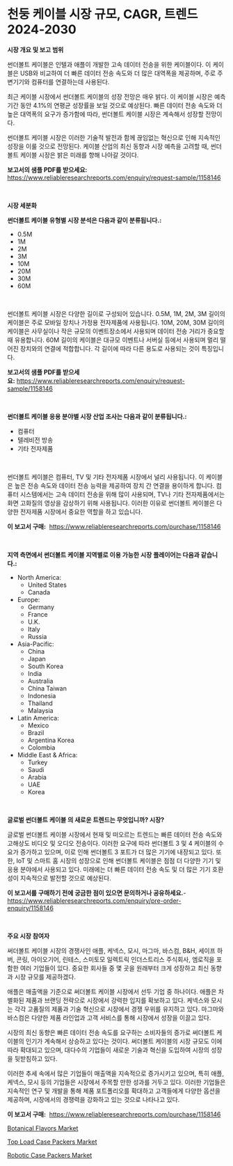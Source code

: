 <p><h1>천둥 케이블 시장 규모, CAGR, 트렌드 2024-2030</h1></p><p><strong>시장 개요 및 보고 범위</strong></p>
<p><p>썬더볼트 케이블은 인텔과 애플이 개발한 고속 데이터 전송을 위한 케이블이다. 이 케이블은 USB와 비교하여 더 빠른 데이터 전송 속도와 더 많은 대역폭을 제공하며, 주로 주변기기와 컴퓨터를 연결하는데 사용된다.</p><p>최근 케이블 시장에서 썬더볼트 케이블의 성장 전망은 매우 밝다. 이 케이블 시장은 예측 기간 동안 4.1%의 연평균 성장률을 보일 것으로 예상된다. 빠른 데이터 전송 속도와 더 높은 대역폭의 요구가 증가함에 따라, 썬더볼트 케이블 시장은 계속해서 성장할 전망이다.</p><p>썬더볼트 케이블 시장은 이러한 기술적 발전과 함께 끊임없는 혁신으로 인해 지속적인 성장을 이룰 것으로 전망된다. 케이블 산업의 최신 동향과 시장 예측을 고려할 때, 썬더볼트 케이블 시장은 밝은 미래를 향해 나아갈 것이다.</p></p>
<p><strong>보고서의 샘플 PDF를 받으세요:</strong> <a href="https://www.reliableresearchreports.com/enquiry/request-sample/1158146">https://www.reliableresearchreports.com/enquiry/request-sample/1158146</a></p>
<p>&nbsp;</p>
<p><strong>시장 세분화</strong></p>
<p><strong>썬더볼트 케이블 유형별 시장 분석은 다음과 같이 분류됩니다.:</strong></p>
<p><ul><li>0.5M</li><li>1M</li><li>2M</li><li>3M</li><li>10M</li><li>20M</li><li>30M</li><li>60M</li></ul></p>
<p>&nbsp;</p>
<p><p>썬더볼트 케이블 시장은 다양한 길이로 구성되어 있습니다. 0.5M, 1M, 2M, 3M 길이의 케이블은 주로 모바일 장치나 가정용 전자제품에 사용됩니다. 10M, 20M, 30M 길이의 케이블은 사무실이나 작은 규모의 이벤트장소에서 사용되며 데이터 전송 거리가 중요할 때 유용합니다. 60M 길이의 케이블은 대규모 이벤트나 서버실 등에서 사용되며 멀리 떨어진 장치와의 연결에 적합합니다. 각 길이에 따라 다른 용도로 사용되는 것이 특징입니다.</p></p>
<p><strong>보고서의 샘플 PDF를 받으세요:</strong>&nbsp;<a href="https://www.reliableresearchreports.com/enquiry/request-sample/1158146">https://www.reliableresearchreports.com/enquiry/request-sample/1158146</a></p>
<p>&nbsp;</p>
<p><strong> 썬더볼트 케이블 응용 분야별 시장 산업 조사는 다음과 같이 분류됩니다.:</strong></p>
<p><ul><li>컴퓨터</li><li>텔레비전 방송</li><li>기타 전자제품</li></ul></p>
<p>&nbsp;</p>
<p><p>썬더볼트 케이블은 컴퓨터, TV 및 기타 전자제품 시장에서 널리 사용됩니다. 이 케이블은 높은 전송 속도와 데이터 전송 능력을 제공하여 장치 간 연결을 용이하게 합니다. 컴퓨터 시스템에서는 고속 데이터 전송을 위해 많이 사용되며, TV나 기타 전자제품에서는 화면 고화질의 영상을 감상하기 위해 사용됩니다. 이러한 이유로 썬더볼트 케이블은 다양한 전자제품 시장에서 중요한 역할을 하고 있습니다.</p></p>
<p><strong>이 보고서 구매:</strong>&nbsp; <a href="https://www.reliableresearchreports.com/purchase/1158146">https://www.reliableresearchreports.com/purchase/1158146</a></p>
<p>&nbsp;</p>
<p><strong>지역 측면에서 썬더볼트 케이블 지역별로 이용 가능한 시장 플레이어는 다음과 같습니다.:</strong></p>
<p><ul>
    <li>
        North America:
        <ul>
            <li>United States</li>
            <li>Canada</li>
        </ul>
    </li>
    <li>
        Europe:
        <ul>
            <li>Germany</li>
            <li>France</li>
            <li>U.K.</li>
            <li>Italy</li>
            <li>Russia</li>
        </ul>
    </li>
    <li>
        Asia-Pacific:
        <ul>
            <li>China</li>
            <li>Japan</li>
            <li>South Korea</li>
            <li>India</li>
            <li>Australia</li>
            <li>China Taiwan</li>
            <li>Indonesia</li>
            <li>Thailand</li>
            <li>Malaysia</li>
        </ul>
    </li>
    <li>
        Latin America:
        <ul>
            <li>Mexico</li>
            <li>Brazil</li>
            <li>Argentina Korea</li>
            <li>Colombia</li>
        </ul>
    </li>
    <li>
        Middle East & Africa:
        <ul>
            <li>Turkey</li>
            <li>Saudi</li>
            <li>Arabia</li>
            <li>UAE</li>
            <li>Korea</li>
        </ul>
    </li>
    </ul></p>
<p>&nbsp;</p>
<p><strong>글로벌 썬더볼트 케이블 의 새로운 트렌드는 무엇입니까? 시장?</strong></p>
<p><p>글로벌 썬더볼트 케이블 시장에서 현재 및 떠오르는 트렌드는 빠른 데이터 전송 속도와 고해상도 비디오 및 오디오 전송이다. 이러한 요구에 따라 썬더볼트 3 및 4 케이블의 수요가 증가하고 있으며, 이로 인해 썬더볼트 3 포트가 더 많은 기기에 내장되고 있다. 또한, IoT 및 스마트 홈 시장의 성장으로 인해 썬더볼트 케이블은 점점 더 다양한 기기 및 응용 분야에서 사용되고 있다. 미래에는 더 빠른 데이터 전송 속도 및 더 많은 기기 호환성이 지속적으로 발전할 것으로 예상된다.</p></p>
<p><strong>이 보고서를 구매하기 전에 궁금한 점이 있으면 문의하거나 공유하세요.</strong>- <a href="https://www.reliableresearchreports.com/enquiry/pre-order-enquiry/1158146">https://www.reliableresearchreports.com/enquiry/pre-order-enquiry/1158146</a></p>
<p>&nbsp;</p>
<p><strong>주요 시장 참여자</strong></p>
<p><p>써더볼트 케이블 시장의 경쟁사인 애플, 케넥스, 모시, 마그마, 바스컴, B&H, 세이프 하버, 콘링, 아이오기어, 린테스, 스미토모 일렉트릭 인더스트리스 주식회사, 엠로직을 포함한 여러 기업들이 있다. 중요한 회사들 중 몇 곳을 원래부터 크게 성장하고 최신 동향과 시장 규모를 제공하겠다. </p><p>애플은 매출액을 기준으로 써더볼트 케이블 시장에서 선두 기업 중 하나이다. 애플은 차별화된 제품과 브랜딩 전략으로 시장에서 강력한 입지를 확보하고 있다. 케넥스와 모시는 각각 고품질의 제품과 기술 혁신으로 시장에서 경쟁 우위를 유지하고 있다. 마그마와 바스컴은 다양한 제품 라인업과 고객 서비스를 통해 시장에서 성장을 이끌고 있다. </p><p>시장의 최신 동향은 빠른 데이터 전송 속도를 요구하는 소비자들의 증가로 써더볼트 케이블의 인기가 계속해서 상승하고 있다는 것이다. 써더볼트 케이블의 시장 규모도 이에 따라 확대되고 있으며, 대다수의 기업들이 새로운 기술과 혁신을 도입하여 시장의 성장을 뒷받침하고 있다. </p><p>이러한 추세 속에서 많은 기업들이 매출액을 지속적으로 증가시키고 있으며, 특히 애플, 케넥스, 모시 등의 기업들은 시장에서 주목할 만한 성과를 거두고 있다. 이러한 기업들은 지속적인 연구 및 개발을 통해 제품 포트폴리오를 확대하고 고객들에게 다양한 옵션을 제공하며, 시장에서의 경쟁력을 강화하고 있는 것으로 나타나고 있다.</p></p>
<p><strong>이 보고서 구매:</strong>&nbsp;&nbsp;<a href="https://www.reliableresearchreports.com/purchase/1158146">https://www.reliableresearchreports.com/purchase/1158146</a></p>
<p><p><a href="https://github.com/Hazelklievgspy6vdcsmu106w/Market-Research-Report-List-1/blob/main/botanical-flavors-market.md">Botanical Flavors Market</a></p><p><a href="https://view.publitas.com/reportprime-1/top-load-case-packers-market-size-evaluating-its-market-trends-growth-and-projections-2023-2030/">Top Load Case Packers Market</a></p><p><a href="https://view.publitas.com/reportprime-1/robotic-case-packers-market-size-growing-and-forecasted-for-period-from-2023-2030-and-provides-complete-market-analysis-of-this-market/">Robotic Case Packers Market</a></p></p>
